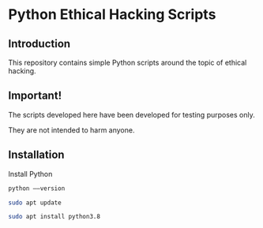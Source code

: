 # Python Ethical Hacking Scripts

## Introduction

This repository contains simple Python scripts around the topic of ethical hacking.

## Important!

The scripts developed here have been developed for testing purposes only. 

They are not intended to harm anyone.

## Installation 

Install Python

```bash
python ––version

sudo apt update

sudo apt install python3.8
